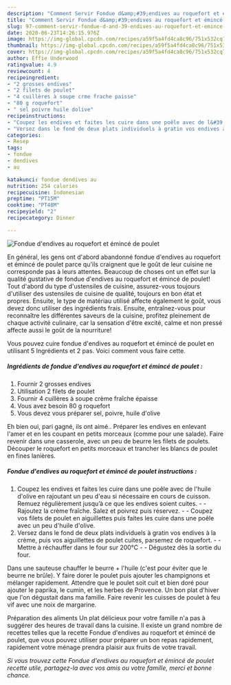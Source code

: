 ```yaml
---
description: "Comment Servir Fondue d&amp;#39;endives au roquefort et émincé de poulet"
title: "Comment Servir Fondue d&amp;#39;endives au roquefort et émincé de poulet"
slug: 97-comment-servir-fondue-d-and-39-endives-au-roquefort-et-emince-de-poulet
date: 2020-06-23T14:26:15.976Z
image: https://img-global.cpcdn.com/recipes/a59f5a4fd4ca8c96/751x532cq70/fondue-dendives-au-roquefort-et-emince-de-poulet-photo-principale-de-la-recette.jpg
thumbnail: https://img-global.cpcdn.com/recipes/a59f5a4fd4ca8c96/751x532cq70/fondue-dendives-au-roquefort-et-emince-de-poulet-photo-principale-de-la-recette.jpg
cover: https://img-global.cpcdn.com/recipes/a59f5a4fd4ca8c96/751x532cq70/fondue-dendives-au-roquefort-et-emince-de-poulet-photo-principale-de-la-recette.jpg
author: Effie Underwood
ratingvalue: 4.9
reviewcount: 4
recipeingredient:
- "2 grosses endives"
- "2 filets de poulet"
- "4 cuillères à soupe crme frache paisse"
- "80 g roquefort"
- " sel poivre huile dolive"
recipeinstructions:
- "Coupez les endives et faites les cuire dans une poêle avec de l&#39;huile d&#39;olive en rajoutant un peu d&#39;eau si nécessaire en cours de cuisson. Remuez régulièrement jusqu’à ce que les endives soient cuites.  Rajoutez la crème fraîche. Salez et poivrez puis réservez.  Coupez vos filets de poulet en aiguillettes puis faites les cuire dans une poêle avec un peu d&#39;huile d&#39;olive."
- "Versez dans le fond de deux plats individuels à gratin vos endives à la crème, puis vos aiguillettes de poulet cuites, parsemez de roquefort.  Mettre à réchauffer dans le four sur 200°C  Dégustez dès la sortie du four."
categories:
- Resep
tags:
- fondue
- dendives
- au

katakunci: fondue dendives au 
nutrition: 254 calories
recipecuisine: Indonesian
preptime: "PT15M"
cooktime: "PT48M"
recipeyield: "2"
recipecategory: Dinner

---
```



![Fondue d&#39;endives au roquefort et émincé de poulet](https://img-global.cpcdn.com/recipes/a59f5a4fd4ca8c96/751x532cq70/fondue-dendives-au-roquefort-et-emince-de-poulet-photo-principale-de-la-recette.jpg)

En général, les gens ont d'abord abandonné fondue d&#39;endives au roquefort et émincé de poulet parce qu'ils craignent que le goût de leur cuisine ne corresponde pas à leurs attentes. Beaucoup de choses ont un effet sur la qualité gustative de fondue d&#39;endives au roquefort et émincé de poulet! Tout d'abord du type d'ustensiles de cuisine, assurez-vous toujours d'utiliser des ustensiles de cuisine de qualité, toujours en bon état et propres. Ensuite, le type de matériau utilisé affecte également le goût, vous devez donc utiliser des ingrédients frais. Ensuite, entraînez-vous pour reconnaître les différentes saveurs de la cuisine, profitez pleinement de chaque activité culinaire, car la sensation d'être excité, calme et non pressé affecte aussi le goût de la nourriture!

<!--inarticleads1-->

Vous pouvez cuire fondue d&#39;endives au roquefort et émincé de poulet en utilisant 5 Ingrédients et 2 pas. Voici comment vous faire cette.

##### Ingrédients de fondue d&#39;endives au roquefort et émincé de poulet :

1. Fournir 2 grosses endives
1. Utilisation 2 filets de poulet
1. Fournir 4 cuillères à soupe crème fraîche épaisse
1. Vous avez besoin 80 g roquefort
1. Vous devez vous préparer  sel, poivre, huile d&#39;olive


Eh bien oui, pari gagné, ils ont aimé.. Préparer les endives en enlevant l&#39;amer et en les coupant en petits morceaux (comme pour une salade). Faire revenir dans une casserole, avec un peu de beurre les filets de poulets. Découper le roquefort en petits morceaux et trancher les blancs de poulet en fines lanières. 

<!--inarticleads2-->

##### Fondue d&#39;endives au roquefort et émincé de poulet instructions :

1. Coupez les endives et faites les cuire dans une poêle avec de l&#39;huile d&#39;olive en rajoutant un peu d&#39;eau si nécessaire en cours de cuisson. Remuez régulièrement jusqu’à ce que les endives soient cuites. -  - Rajoutez la crème fraîche. Salez et poivrez puis réservez. -  - Coupez vos filets de poulet en aiguillettes puis faites les cuire dans une poêle avec un peu d&#39;huile d&#39;olive.
1. Versez dans le fond de deux plats individuels à gratin vos endives à la crème, puis vos aiguillettes de poulet cuites, parsemez de roquefort. -  - Mettre à réchauffer dans le four sur 200°C -  - Dégustez dès la sortie du four.


Dans une sauteuse chauffer le beurre + l&#39;huile (c&#39;est pour éviter que le beurre ne brûle). Y faire dorer le poulet puis ajouter les champignons et mélanger rapidement. Attendre que le poulet soit cuit et bien doré pour ajouter le paprika, le cumin, et les herbes de Provence. Un bon plat d&#39;hiver que l&#39;on dégustait dans ma famille. Faire revenir les cuisses de poulet à feu vif avec une noix de margarine. 

<!--inarticleads1-->

<p>
Préparation des aliments Un plat délicieux pour votre famille n'a pas à suggérer des heures de travail dans la cuisine. Il existe un grand nombre de recettes telles que la recette Fondue d&#39;endives au roquefort et émincé de poulet, que vous pouvez utiliser pour préparer un bon repas rapidement, rapidement votre ménage prendra plaisir aux fruits de votre travail.
</p>

<p>
<i>Si vous trouvez cette Fondue d&#39;endives au roquefort et émincé de poulet recette utile, partagez-la avec vos amis ou votre famille, merci et bonne chance.</i>
</p>

